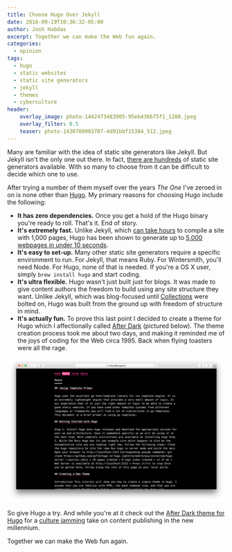 ```yaml
---
title: Choose Hugo Over Jekyll
date: 2016-09-19T10:36:32-05:00
author: Josh Habdas
excerpt: Together we can make the Web fun again.
categories:
  - opinion
tags:
  - hugo
  - static websites
  - static site generators
  - jekyll
  - themes
  - cyberculture
header:
    overlay_image: photo-1442473483905-95eb436675f1_1280.jpeg
    overlay_filter: 0.5
    teaser: photo-1430760903787-4d91bbf15384_512.jpeg
---
```


Many are familiar with the idea of static site generators like Jekyll. But Jekyll isn't the only one out there. In fact, [there are hundreds](https://staticsitegenerators.net/) of static site generators available. With so many to choose from it can be difficult to decide which one to use.

After trying a number of them myself over the years _The One_ I've zeroed in on is none other than [Hugo](https://gohugo.io). My primary reasons for choosing Hugo include the following:

- **It has zero dependencies.** Once you get a hold of the Hugo binary you're ready to roll. That's it. End of story.
- **It's extremely fast.** Unlike Jekyll, which [can take hours](https://mademistakes.com/articles/using-jekyll-2016/#posts-for-all-the-things) to compile a site with 1,000 pages, Hugo has been shown to generate up to [5,000 webpages in under 10 seconds](https://youtu.be/CdiDYZ51a2o).
- **It's easy to set-up.** Many other static site generators require a specific environment to run. For Jekyll, that means Ruby. For Wintersmith, you'll need Node. For Hugo, none of that is needed. If you're a OS X user, simply `brew install hugo` and start coding.
- **It's ultra flexible.** Hugo wasn't just built just for blogs. It was made to give content authors the freedom to build using any site structure they want. Unlike Jekyll, which was blog-focused until [Collections](https://jekyllrb.com/docs/collections/) were bolted on, Hugo was built from the ground up with freedom of structure in mind.
- **It's actually fun.** To prove this last point I decided to create a theme for Hugo which I affectionally called [After Dark](https://comfusion.github.io/after-dark/) (pictured below). The theme creation process took me about two days, and making it reminded me of the joys of coding for the Web circa 1995. Back when flying toasters were all the rage.

[![After Dark theme for Hugo screenshot](/images/after-dark-framed.png)](https://comfusion.github.io/after-dark/)

So give Hugo a try. And while you're at it check out the [After Dark theme for Hugo](https://comfusion.github.io/after-dark/) for a [culture jamming](https://en.wikipedia.org/wiki/Vaporwave) take on content publishing in the new millennium.

Together we can make the Web fun again.
